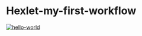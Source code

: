 # Hexlet-my-first-workflow
[![hello-world](https://github.com/Aston585/Hexlet-my-first-workflow/actions/workflows/main.yml/badge.svg)](https://github.com/Aston585/Hexlet-my-first-workflow/actions/workflows/main.yml)
